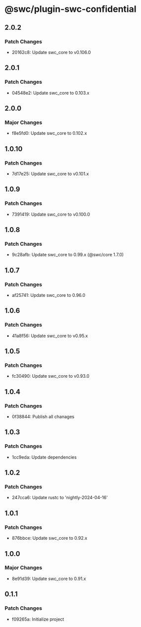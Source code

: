 # @swc/plugin-swc-confidential

## 2.0.2

### Patch Changes

-   20162c8: Update swc_core to v0.106.0

## 2.0.1

### Patch Changes

-   04548e2: Update swc_core to 0.103.x

## 2.0.0

### Major Changes

-   f8e5fd0: Update swc_core to 0.102.x

## 1.0.10

### Patch Changes

-   7d17e25: Update swc_core to v0.101.x

## 1.0.9

### Patch Changes

-   7391419: Update swc_core to v0.100.0

## 1.0.8

### Patch Changes

-   9c28afb: Update swc_core to 0.99.x (@swc/core 1.7.0)

## 1.0.7

### Patch Changes

-   af25741: Update swc_core to 0.96.0

## 1.0.6

### Patch Changes

-   41a8f56: Update swc_core to v0.95.x

## 1.0.5

### Patch Changes

-   fc30490: Update swc_core to v0.93.0

## 1.0.4

### Patch Changes

-   0f38844: Publish all chanages

## 1.0.3

### Patch Changes

-   1cc9eda: Update dependencies

## 1.0.2

### Patch Changes

-   247cca6: Update rustc to 'nightly-2024-04-16'

## 1.0.1

### Patch Changes

-   876bbce: Update swc_core to 0.92.x

## 1.0.0

### Major Changes

-   8e91d39: Update swc_core to 0.91.x

## 0.1.1

### Patch Changes

-   f09265a: Initialize project
